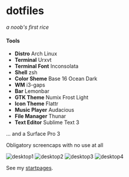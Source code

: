 # dotfiles

*a noob's first rice*

#### Tools

- **Distro** Arch Linux
- **Terminal** Urxvt
- **Terminal Font** Inconsolata
- **Shell** zsh
- **Color Sheme** Base 16 Ocean Dark
- **WM** i3-gaps
- **Bar** Lemonbar
- **GTK Theme** Numix Frost Light
- **Icon Theme** Flattr
- **Music Player** Audacious
- **File Manager** Thunar
- **Text Editor** Sublime Text 3

... and a Surface Pro 3

Obligatory screencaps with no use at all

![desktop1](http://i.imgur.com/B9p1od5.png)
![desktop2](http://i.imgur.com/QmLRQQo.png)
![desktop3](http://i.imgur.com/Y8ebAMI.png)
![desktop4](http://i.imgur.com/3oykGxS.png)

See my [startpages](https://github.com/jastronaut/startpages).
